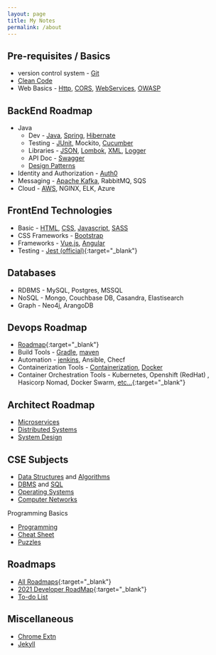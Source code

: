 ```yaml
---
layout: page
title: My Notes
permalink: /about
---
```


## Pre-requisites / Basics

- version control system - [Git](git)
- [Clean Code](clean-code)
- Web Basics - [Http](http), [CORS](cors), [WebServices](webservices), [OWASP](owasp)

## BackEnd Roadmap

- Java
  - Dev - [Java](java), [Spring](spring/), [Hibernate](hibernate)
  - Testing - [JUnit](junit), Mockito, [Cucumber](cucumber)
  - Libraries - [JSON](json), [Lombok](lombok), [XML](xml), [Logger](logger)
  - API Doc - [Swagger](swagger)
  - [Design Patterns](design-patterns)
- Identity and Authorization - [Auth0](auth0)
- Messaging - [Apache Kafka](kafka), RabbitMQ, SQS
- Cloud - [AWS](aws), NGINX, ELK, Azure

## FrontEnd Technologies

- Basic - [HTML](html), [CSS](css), [Javascript](js), [SASS](sass)
- CSS Frameworks - [Bootstrap](bootstrap)
- Frameworks - [Vue.js](vue), [Angular](angular)
- Testing - [Jest (official)](https://jestjs.io/){:target="_blank"}

## Databases

- RDBMS - MySQL, Postgres, MSSQL
- NoSQL - Mongo, Couchbase DB, Casandra, Elastisearch
- Graph - Neo4j, ArangoDB

## Devops Roadmap

- [Roadmap](https://medium.com/hackernoon/the-2018-devops-roadmap-31588d8670cb){:target="_blank"}
- Build Tools - [Gradle](gradle), [maven](maven)
- Automation - [jenkins](jenkins), Ansible, Checf
- Containerization Tools - [Containerization](containerization), [Docker](docker)
- Container Orchestration Tools - Kubernetes, Openshift (RedHat) , Hasicorp Nomad, Docker Swarm, [etc...](https://devopscube.com/docker-container-clustering-tools/){:target="_blank"}

## Architect Roadmap

- [Microservices](microservices)
- [Distributed Systems](distributed-systems)
- [System Design](system-design)

## CSE Subjects

- [Data Structures](ds) and [Algorithms](algo)
- [DBMS](dbms) and [SQL](sql)
- [Operating Systems](os)
- [Computer Networks](cn)

Programming Basics

- [Programming](programming-basics)
- [Cheat Sheet](cheatsheet)
- [Puzzles](puzzles)

## Roadmaps

- [All Roadmaps](https://roadmap.sh/){:target="_blank"}
- [2021 Developer RoadMap](https://javarevisited.blogspot.com/2019/10/the-java-developer-roadmap.html){:target="_blank"}
- [To-do List](todo)

## Miscellaneous

- [Chrome Extn](chrome)
- [Jekyll](jekyll)
